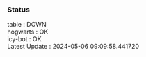 ### Status


table : DOWN  
hogwarts : OK  
icy-bot : OK  
Latest Update : 2024-05-06 09:09:58.441720

